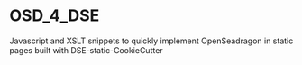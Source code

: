 # OSD_4_DSE
Javascript and XSLT snippets to quickly implement OpenSeadragon in static pages built with DSE-static-CookieCutter
